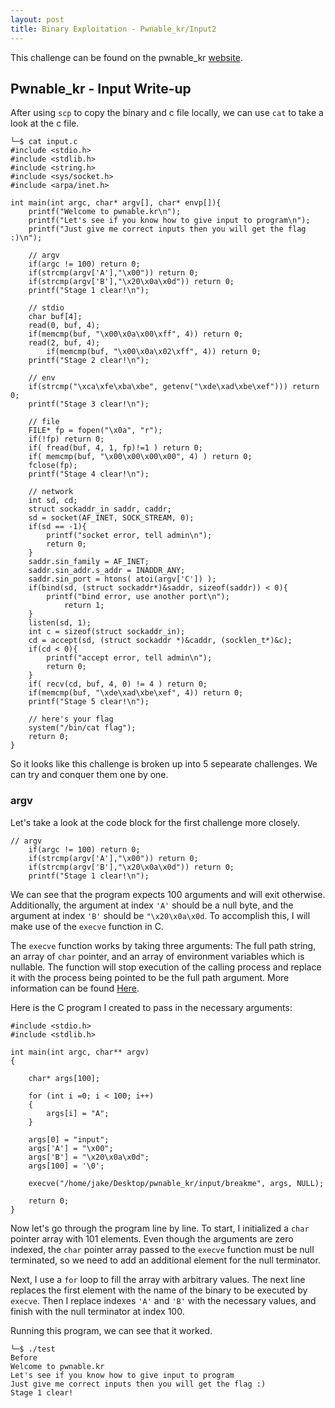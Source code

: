 ```yaml
---
layout: post
title: Binary Exploitation - Pwnable_kr/Input2
---
```

This challenge can be found on the pwnable_kr [website](http://pwnable.kr/play.php).

## Pwnable_kr - Input Write-up

After using ```scp``` to copy the binary and c file locally, we can use ```cat``` to take a look at the c file.

```
└─$ cat input.c                
#include <stdio.h>
#include <stdlib.h>
#include <string.h>
#include <sys/socket.h>
#include <arpa/inet.h>

int main(int argc, char* argv[], char* envp[]){
	printf("Welcome to pwnable.kr\n");
	printf("Let's see if you know how to give input to program\n");
	printf("Just give me correct inputs then you will get the flag :)\n");

	// argv
	if(argc != 100) return 0;
	if(strcmp(argv['A'],"\x00")) return 0;
	if(strcmp(argv['B'],"\x20\x0a\x0d")) return 0;
	printf("Stage 1 clear!\n");	

	// stdio
	char buf[4];
	read(0, buf, 4);
	if(memcmp(buf, "\x00\x0a\x00\xff", 4)) return 0;
	read(2, buf, 4);
        if(memcmp(buf, "\x00\x0a\x02\xff", 4)) return 0;
	printf("Stage 2 clear!\n");
	
	// env
	if(strcmp("\xca\xfe\xba\xbe", getenv("\xde\xad\xbe\xef"))) return 0;
	printf("Stage 3 clear!\n");

	// file
	FILE* fp = fopen("\x0a", "r");
	if(!fp) return 0;
	if( fread(buf, 4, 1, fp)!=1 ) return 0;
	if( memcmp(buf, "\x00\x00\x00\x00", 4) ) return 0;
	fclose(fp);
	printf("Stage 4 clear!\n");	

	// network
	int sd, cd;
	struct sockaddr_in saddr, caddr;
	sd = socket(AF_INET, SOCK_STREAM, 0);
	if(sd == -1){
		printf("socket error, tell admin\n");
		return 0;
	}
	saddr.sin_family = AF_INET;
	saddr.sin_addr.s_addr = INADDR_ANY;
	saddr.sin_port = htons( atoi(argv['C']) );
	if(bind(sd, (struct sockaddr*)&saddr, sizeof(saddr)) < 0){
		printf("bind error, use another port\n");
    		return 1;
	}
	listen(sd, 1);
	int c = sizeof(struct sockaddr_in);
	cd = accept(sd, (struct sockaddr *)&caddr, (socklen_t*)&c);
	if(cd < 0){
		printf("accept error, tell admin\n");
		return 0;
	}
	if( recv(cd, buf, 4, 0) != 4 ) return 0;
	if(memcmp(buf, "\xde\xad\xbe\xef", 4)) return 0;
	printf("Stage 5 clear!\n");

	// here's your flag
	system("/bin/cat flag");	
	return 0;
}
```
So it looks like this challenge is broken up into 5 sepearate challenges. We can try and conquer them one by one.

### argv

Let's take a look at the code block for the first challenge more closely.

```
// argv
	if(argc != 100) return 0;
	if(strcmp(argv['A'],"\x00")) return 0;
	if(strcmp(argv['B'],"\x20\x0a\x0d")) return 0;
	printf("Stage 1 clear!\n");
```

We can see that the program expects 100 arguments and will exit otherwise. Additionally, the argument at index ```'A'``` should be a null byte, and the argument at index ```'B'``` should be ```"\x20\x0a\x0d```. To accomplish this, I will make use of the ```execve``` function in C.

The ```execve``` function works by taking three arguments: The full path string, an array of ```char``` pointer, and an array of environment variables which is nullable. The function will stop execution of the calling process and replace it with the process being pointed to be the full path argument. More information can be found [Here](https://man7.org/linux/man-pages/man2/execve.2.html).

Here is the C program I created to pass in the necessary arguments:
```
#include <stdio.h>
#include <stdlib.h>

int main(int argc, char** argv)
{

	char* args[100];

	for (int i =0; i < 100; i++)
	{
		args[i] = "A";
	}

	args[0] = "input";
	args['A'] = "\x00";
	args['B'] = "\x20\x0a\x0d";
	args[100] = '\0';

	execve("/home/jake/Desktop/pwnable_kr/input/breakme", args, NULL);

	return 0;
}
```
Now let's go through the program line by line. To start, I initialized a ```char``` pointer array with 101 elements. Even though the arguments are zero indexed, the ```char``` pointer array passed to the ```execve``` function must be null terminated, so we need to add an additional element for the null terminator.

Next, I use a ```for``` loop to fill the array with arbitrary values. The next line replaces the first element with the name of the binary to be executed by ```execve```. Then I replace indexes ```'A'``` and ```'B'``` with the necessary values, and finish with the null terminator at index 100.

Running this program, we can see that it worked.
```
└─$ ./test
Before
Welcome to pwnable.kr
Let's see if you know how to give input to program
Just give me correct inputs then you will get the flag :)
Stage 1 clear!
```


